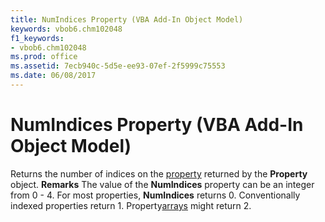 ```yaml
---
title: NumIndices Property (VBA Add-In Object Model)
keywords: vbob6.chm102048
f1_keywords:
- vbob6.chm102048
ms.prod: office
ms.assetid: 7ecb940c-5d5e-ee93-07ef-2f5999c75553
ms.date: 06/08/2017
---
```



# NumIndices Property (VBA Add-In Object Model)



Returns the number of indices on the [property](vbe-glossary.md) returned by the **Property** object.
 **Remarks**
The value of the **NumIndices** property can be an integer from 0 - 4. For most properties, **NumIndices** returns 0. Conventionally indexed properties return 1. Property[arrays](vbe-glossary.md) might return 2.


